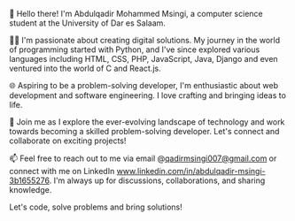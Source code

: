 👋 Hello there! I'm Abdulqadir Mohammed Msingi, a computer science student at the University of Dar es Salaam. 

👨‍💻 I'm passionate about creating digital solutions.
  My journey in the world of programming started with Python, and I've since explored various languages including HTML, CSS, PHP, JavaScript, Java, Django and even ventured into the world 
  of C and React.js.

🌐 Aspiring to be a problem-solving developer, I'm enthusiastic about web development and software engineering. I love crafting and bringing ideas to life. 

🚀 Join me as I explore the ever-evolving landscape of technology and work towards becoming a skilled problem-solving developer. Let's connect and collaborate on exciting projects!

📫 Feel free to reach out to me via email @qadirmsingi007@gmail.com or connect with me on LinkedIn www.linkedin.com/in/abdulqadir-msingi-3b1655276. I'm always up for discussions, collaborations, and sharing knowledge.

Let's code, solve problems and bring solutions!
